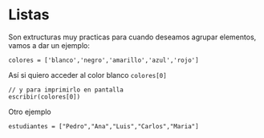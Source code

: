
# Listas
Son extructuras muy practicas para cuando deseamos agrupar elementos, vamos a dar un ejemplo:

```
colores = ['blanco','negro','amarillo','azul','rojo']
```

Así si quiero acceder al color blanco ```colores[0]```

```
// y para imprimirlo en pantalla
escribir(colores[0])

```




Otro ejemplo

```
estudiantes = ["Pedro","Ana","Luis","Carlos","Maria"]
```

